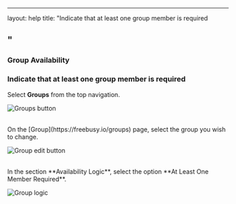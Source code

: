 ---
layout: help
title: "Indicate that at least one group member is required

"
---


### **Group Availability**

### Indicate that at least one group member is required

Select **Groups** from the top navigation.

![Groups button](http://i.imgur.com/vlHHqHe.png)

<br>
On the [Group](https://freebusy.io/groups) page, select the group you wish to change.

![Group edit button](http://i.imgur.com/8A2PSmr.png)

<br>
In the section **Availability Logic**, select the option **At Least One Member Required**.

![Group logic](http://i.imgur.com/76h4Czr.png)